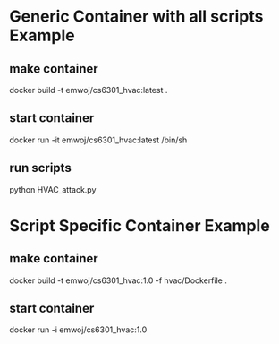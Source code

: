 # Generic Container with all scripts Example
## make container
docker build -t emwoj/cs6301_hvac:latest .

## start container
docker run -it emwoj/cs6301_hvac:latest /bin/sh

## run scripts
python HVAC_attack.py

# Script Specific Container Example
## make container 
docker build -t emwoj/cs6301_hvac:1.0 -f hvac/Dockerfile .

## start container
docker run -i emwoj/cs6301_hvac:1.0

